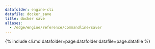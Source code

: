 ```yaml
---
datafolder: engine-cli
datafile: docker_save
title: docker save
aliases:
  - /edge/engine/reference/commandline/save/
---
```

<!--
This page is automatically generated from Docker's source code. If you want to
suggest a change to the text that appears here, open a ticket or pull request
in the source repository on GitHub:

https://github.com/docker/cli
-->
{% include cli.md datafolder=page.datafolder datafile=page.datafile %}
